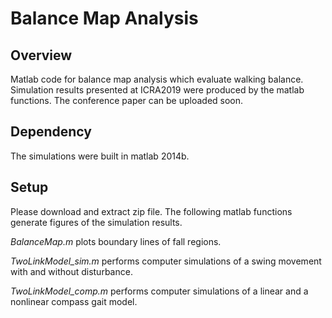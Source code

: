 # Balance Map Analysis
## Overview
Matlab code for balance map analysis which evaluate walking balance.
Simulation results presented at ICRA2019 were produced by the matlab functions. The conference paper can be uploaded soon.

## Dependency
The simulations were built in matlab 2014b.

## Setup
Please download and extract zip file. The following matlab functions generate figures of the simulation results.

*BalanceMap.m* plots boundary lines of fall regions. 

*TwoLinkModel_sim.m* performs computer simulations of a swing movement with and without disturbance.

*TwoLinkModel_comp.m* performs computer simulations of a linear and a nonlinear compass gait model.
